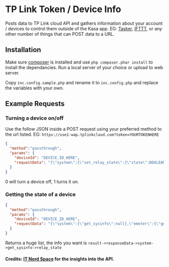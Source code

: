 # TP Link Token / Device Info

Posts data to TP Link cloud API and gathers information about your account / devices to control them outside of the Kasa app. EG: [Tasker](https://play.google.com/store/apps/details?id=net.dinglisch.android.taskerm&hl=en), [IFTTT](https://iftt.com), or any other number of things that can POST data to a URL.

## Installation

Make sure [composer](https://getcomposer.org/download/) is installed and use `php composer.phar install` to install the dependancies. Run a local server of your choice or upload to web server.

Copy `inc.config.sample.php` and rename it to `inc.config.php` and replace the variables with your own.

## Example Requests

### Turning a device on/off

Use the follow JSON inside a POST request using your preferred method to the url listed. EG: `https://use1-wap.tplinkcloud.com?token=YOURTOKENHERE`

```json
{
  "method":"passthrough",
  "params": {
    "deviceId": "DEVICE_ID_HERE",
    "requestData": "{\"system\":{\"set_relay_state\":{\"state\":BOOLEAN_STATE}}}"
  }
}
```
0 will turn a device off, 1 turns it on.

### Getting the state of a device

```json
{
  "method":"passthrough",
  "params": {
    "deviceId": "DEVICE_ID_HERE",
    "requestData": "{\"system\":{\"get_sysinfo\":null},\"emeter\":{\"get_realtime\":null}}"
  }
}
```

Returns a huge list, the info you want is `result->responseData->system->get_sysinfo->relay_state`


#### Credits: [IT Nerd Space](http://itnerd.space/) for the insights into the API.
